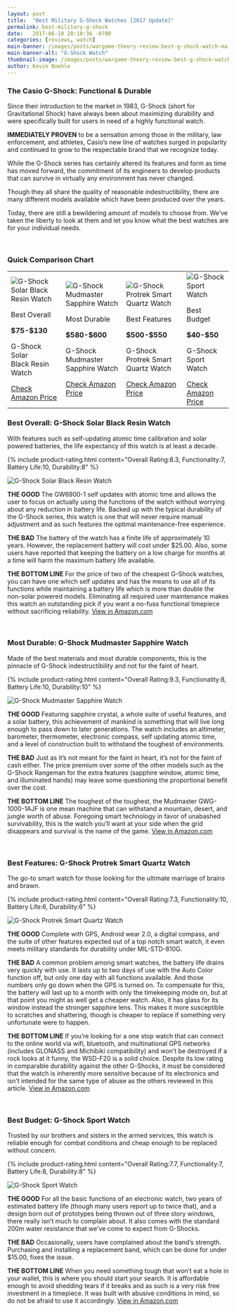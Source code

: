 ```yaml
---
layout: post
title:  "Best Military G-Shock Watches [2017 Update]"
permalink: best-military-g-shock
date:   2017-06-10 20:10:36 -0700
categories: [reviews, watch]
main-banner: /images/posts/wargame-theory-review-best-g-shock-watch-main-banner.jpg
main-banner-alt: "G-Shock Watch"
thumbnail-image: /images/posts/wargame-theory-review-best-g-shock-watch-thumbnail.jpg
author: Kevin Boehle
---
```


### The Casio G-Shock: Functional & Durable

Since their introduction to the market in 1983, G-Shock (short for Gravitational Shock) have always been about maximizing durability and were specifically built for users in need of a highly functional watch.
 
__IMMEDIATELY PROVEN__ to be a sensation among those in the military, law enforcement, and athletes, Casio’s new line of watches surged in popularity and continued to grow to the respectable brand that we recognize today.
 
While the G-Shock series has certainly altered its features and form as time has moved forward, the commitment of its engineers to develop products that can survive in virtually any environment has never changed.
 
Though they all share the quality of reasonable indestructibility, there are many different models available which have been produced over the years.
 
Today, there are still a bewildering amount of models to choose from. We’ve taken the liberty to look at them and let you know what the best watches are for your individual needs.

<br>

### Quick Comparison Chart

<table class="comparison-chart">
	<tr>
		<td>
			<img src="/images/posts/wargame-theory-review-best-g-shock-watch-1.jpg" alt="G-Shock Solar Black Resin Watch">
			<p class="product-value-prop">Best Overall</p>		
			<p class="product-name product-price"><strong>$75-$130</strong></p>	
			<p class="product-name">G-Shock Solar<br>Black Resin Watch</p>
			<a href="https://www.amazon.com/G-Shock-GW6900-1-Tough-Solar-Black/dp/B00284ADAI/ref=sr_1_1?s=apparel&ie=UTF8&qid=1497141632&sr=1-1&nodeID=7141123011&psd=1&keywords=gshock+6900-1" target="_blank">Check Amazon Price</a>
		</td>
		<td>
			<img src="/images/posts/wargame-theory-review-best-g-shock-watch-2.jpg" alt="G-Shock Mudmaster Sapphire Watch">
			<p class="product-value-prop">Most Durable</p>
			<p class="product-name product-price"><strong>$580-$600</strong></p>	
			<p class="product-name">G-Shock Mudmaster<br>Sapphire Watch</p>
			<a href="https://www.amazon.com/CASIO-G-SHOCK-MUDMASTER-GWG-1000-1AJF-Japan/dp/B012FC5I4I/ref=cm_cr_arp_d_product_top?ie=UTF8" target="_blank">Check Amazon Price</a>
		</td>
		<td>
			<img src="/images/posts/wargame-theory-review-best-g-shock-watch-3.jpg" alt="G-Shock Protrek Smart Quartz Watch">
			<p class="product-value-prop">Best Features</p>
			<p class="product-name product-price"><strong>$500-$550</strong></p>	
			<p class="product-name">G-Shock Protrek Smart Quartz Watch</p>
			<a href="https://www.amazon.com/Casio-Quartz-Resin-Outdoor-Smartwatch/dp/B06XCFMYXS/ref=sr_1_1?s=apparel&ie=UTF8&qid=1497140781&sr=1-1&nodeID=7141123011&psd=1&keywords=casio%2Bsmart%2Bwatch&th=1" target="_blank">Check Amazon Price</a>
		</td>
		<td>
			<img src="/images/posts/wargame-theory-review-best-g-shock-watch-4.jpg" alt="G-Shock Sport Watch">
			<p class="product-value-prop">Best Budget</p>
			<p class="product-name product-price"><strong>$40-$50</strong></p>	
			<p class="product-name">G-Shock<br>Sport Watch</p>
			<a href="https://www.amazon.com/G-Shock-GW9052-1BCG-Black-Resin-Sport/dp/B000GAYQLI/ref=sr_1_3?ie=UTF8&qid=1497139041&sr=8-3&keywords=casio%2Bg-shock%2Bsports&th=1" target="_blank">Check Amazon Price</a>
		</td>							
	</tr>
</table>

### Best Overall: G-Shock Solar Black Resin Watch

With features such as self-updating atomic time calibration and solar powered batteries, the life expectancy of this watch is at least a decade.

{% include product-rating.html content="Overall Rating:8.3, Functionality:7, Battery Life:10, Durability:8" %} 
<p class="product-image"><img src="/images/posts/wargame-theory-review-best-g-shock-watch-1.jpg" alt="G-Shock Solar Black Resin Watch" /></p>

__THE GOOD__ The GW6900-1 self updates with atomic time and allows the user to focus on actually using the functions of the watch without worrying about any reduction in battery life. Backed up with the typical durability of the G-Shock series, this watch is one that will never require manual adjustment and as such features the optimal maintenance-free experience.

__THE BAD__ The battery of the watch has a finite life of approximately 10 years. However, the replacement battery will cost under $25.00. Also, some users have reported that keeping the battery on a low charge for months at a time will harm the maximum battery life available.

__THE BOTTOM LINE__ For the price of two of the cheapest G-Shock watches, you can have one which self updates and has the means to use all of its functions while maintaining a battery life which is more than double the non-solar powered models. Eliminating all required user maintenance makes this watch an outstanding pick if you want a no-fuss functional timepiece without sacrificing reliability.
[View in Amazon.com][product-link-1]

<br>

### Most Durable: G-Shock Mudmaster Sapphire Watch

Made of the best materials and most durable components, this is the pinnacle of G-Shock indestructibility and not for the faint of heart.

{% include product-rating.html content="Overall Rating:9.3, Functionality:8, Battery Life:10, Durability:10" %} 
<p class="product-image"><img src="/images/posts/wargame-theory-review-best-g-shock-watch-2.jpg" alt="G-Shock Mudmaster Sapphire Watch"></p>

__THE GOOD__ Featuring sapphire crystal, a whole suite of useful features, and a solar battery, this achievement of mankind is something that will live long enough to pass down to later generations. The watch includes an altimeter, barometer, thermometer, electronic compass, self updating atomic time, and a level of construction built to withstand the toughest of environments.

__THE BAD__ Just as it’s not meant for the faint in heart, it’s not for the faint of cash either. The price premium over some of the other models such as the G-Shock Rangeman for the extra features (sapphire window, atomic time, and illuminated hands) may leave some questioning the proportional benefit over the cost.

__THE BOTTOM LINE__ The toughest of the toughest, the Mudmaster GWG-1000-1AJF is one mean machine that can withstand a mountain, desert, and jungle worth of abuse. Foregoing smart technology in favor of unabashed survivability, this is the watch you’ll want at your side when the grid disappears and survival is the name of the game.
[View in Amazon.com][product-link-2]

<br>

### Best Features: G-Shock Protrek Smart Quartz Watch

The go-to smart watch for those looking for the ultimate marriage of brains and brawn.

{% include product-rating.html content="Overall Rating:7.3, Functionality:10, Battery Life:6, Durability:6" %} 
<p class="product-image"><img src="/images/posts/wargame-theory-review-best-g-shock-watch-3.jpg" alt="G-Shock Protrek Smart Quartz Watch"></p>

__THE GOOD__ Complete with GPS, Android wear 2.0, a digital compass, and the suite of other features expected out of a top notch smart watch, it even meets military standards for durability under MIL-STD-810G. 

__THE BAD__ A common problem among smart watches, the battery life drains very quickly with use. It lasts up to two days of use with the Auto Color function off, but only one day with all functions available. And those numbers only go down when the GPS is turned on. To compensate for this, the battery will last up to a month with only the timekeeping mode on, but at that point you might as well get a cheaper watch. Also, it has glass for its window instead the stronger sapphire lens. This makes it more susceptible to scratches and shattering, though is cheaper to replace if something very unfortunate were to happen.

__THE BOTTOM LINE__ If you’re looking for a one stop watch that can connect to the online world via wifi, bluetooth, and multinational GPS networks (includes GLONASS and Michibiki compatibility) and won’t be destroyed if a rock looks at it funny, the WSD-F20 is a solid choice. Despite its low rating in comparable durability against the other G-Shocks, it must be considered that the watch is inherently more sensitive because of its electronics and isn’t intended for the same type of abuse as the others reviewed in this article.
[View in Amazon.com][product-link-3]

<br>

### Best Budget: G-Shock Sport Watch

Trusted by our brothers and sisters in the armed services, this watch is reliable enough for combat conditions and cheap enough to be replaced without concern.

{% include product-rating.html content="Overall Rating:7.7, Functionality:7, Battery Life:8, Durability:8" %} 
<p class="product-image"><img src="/images/posts/wargame-theory-review-best-g-shock-watch-4.jpg" alt="G-Shock Sport Watch"></p>

__THE GOOD__ For all the basic functions of an electronic watch, two years of estimated battery life (though many users report up to twice that), and a design born out of prototypes being thrown out of three story windows, there really isn’t much to complain about. It also comes with the standard 200m water resistance that we’ve come to expect from G-Shocks.

__THE BAD__ Occasionally, users have complained about the band’s strength. Purchasing and installing a replacement band, which can be done for under $15.00, fixes the issue.

__THE BOTTOM LINE__ When you need something tough that won’t eat a hole in your wallet, this is where you should start your search. It is affordable enough to avoid shedding tears if it breaks and as such is a very risk free investment in a timepiece. It was built with abusive conditions in mind, so do not be afraid to use it accordingly.
[View in Amazon.com][product-link-4]






[product-link-1]: https://www.amazon.com/G-Shock-GW6900-1-Tough-Solar-Black/dp/B00284ADAI/ref=sr_1_1?s=apparel&ie=UTF8&qid=1497141632&sr=1-1&nodeID=7141123011&psd=1&keywords=gshock+6900-1
[product-link-2]: https://www.amazon.com/CASIO-G-SHOCK-MUDMASTER-GWG-1000-1AJF-Japan/dp/B012FC5I4I/ref=cm_cr_arp_d_product_top?ie=UTF8
[product-link-3]: https://www.amazon.com/Casio-Quartz-Resin-Outdoor-Smartwatch/dp/B06XCFMYXS/ref=sr_1_1?s=apparel&ie=UTF8&qid=1497140781&sr=1-1&nodeID=7141123011&psd=1&keywords=casio%2Bsmart%2Bwatch&th=1
[product-link-4]: https://www.amazon.com/G-Shock-GW9052-1BCG-Black-Resin-Sport/dp/B000GAYQLI/ref=sr_1_3?ie=UTF8&qid=1497139041&sr=8-3&keywords=casio%2Bg-shock%2Bsports&th=1